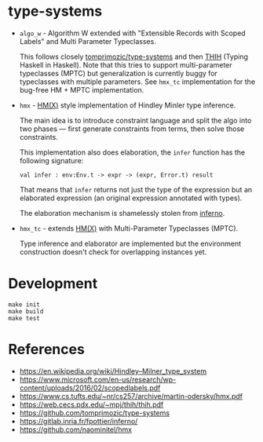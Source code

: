 # type-systems

- `algo_w` - Algorithm W extended with "Extensible Records with Scoped Labels"
  and Multi Parameter Typeclasses.

  This follows closely [tomprimozic/type-systems] and then [THIH][] (Typing
  Haskell in Haskell). Note that this tries to support multi-parameter typeclasses
  (MPTC) but generalization is currently buggy for typeclasses with multiple parameters.
  See `hmx_tc` implementation for the bug-free HM + MPTC implementation.

- `hmx` - [HM(X)][] style implementation of Hindley Minler type inference.

  The main idea is to introduce constraint language and split the algo into two
  phases — first generate constraints from terms, then solve those constraints.

  This implementation also does elaboration, the `infer` function has the
  following signature:
  ```
  val infer : env:Env.t -> expr -> (expr, Error.t) result
  ```
  That means that `infer` returns not just the type of the expression but an
  elaborated expression (an original expression annotated with types).

  The elaboration mechanism is shamelessly stolen from [inferno][].

- `hmx_tc` - extends [HM(X)][] with Multi-Parameter Typeclasses (MPTC).
  
  Type inference and elaborator are implemented but the environment construction
  doesn't check for overlapping instances yet.

# Development

```
make init
make build
make test
```

# References

- https://en.wikipedia.org/wiki/Hindley–Milner_type_system
- https://www.microsoft.com/en-us/research/wp-content/uploads/2016/02/scopedlabels.pdf
- https://www.cs.tufts.edu/~nr/cs257/archive/martin-odersky/hmx.pdf
- https://web.cecs.pdx.edu/~mpj/thih/thih.pdf
- https://github.com/tomprimozic/type-systems
- https://gitlab.inria.fr/fpottier/inferno/
- https://github.com/naominitel/hmx

[HM(X)]: https://www.cs.tufts.edu/~nr/cs257/archive/martin-odersky/hmx.pdf
[inferno]: https://gitlab.inria.fr/fpottier/inferno/
[THIH]: https://web.cecs.pdx.edu/~mpj/thih/thih.pdf
[tomprimozic/type-systems]: https://github.com/tomprimozic/type-systems
